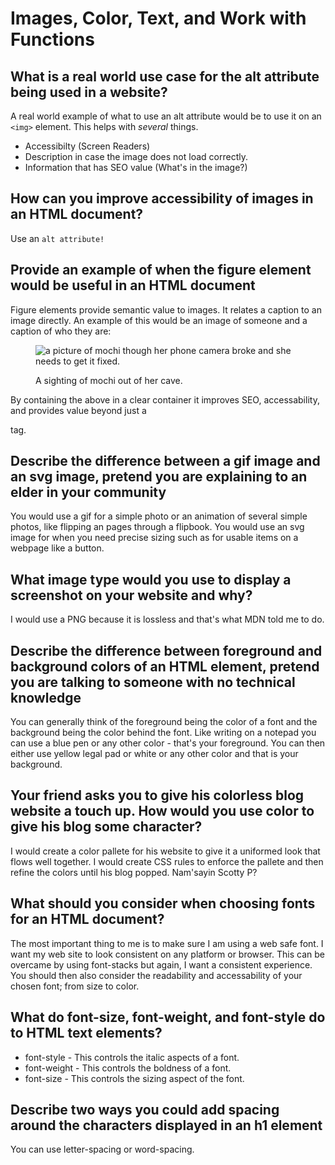 # Images, Color, Text, and Work with Functions

## What is a real world use case for the alt attribute being used in a website?

A real world example of what to use an alt attribute would be to use it on an `<img>` element.  This helps with *several* things.

- Accessibilty (Screen Readers)
- Description in case the image does not load correctly.
- Information that has SEO value (What's in the image?)

## How can you improve accessibility of images in an HTML document?

Use an `alt attribute!`

## Provide an example of when the figure element would be useful in an HTML document

Figure elements provide semantic value to images. It relates a caption to an image directly. An example of this would be an image of someone and a caption of who they are:

<figure>

<img src="mochi-is-awesome.jpg" 
alt="a picture of mochi though her phone camera broke and she needs to get it fixed." />

<figcaption>A sighting of mochi out of her cave.</figcaption>

</figure>
By containing the above in a clear container it improves SEO, accessability, and provides value beyond just a <p> tag.

## Describe the difference between a gif image and an svg image, pretend you are explaining to an elder in your community

You would use a gif for a simple photo or an animation of several simple photos, like flipping an pages through a flipbook. You would use an svg image for when you need precise sizing such as for usable items on a webpage like a button.

## What image type would you use to display a screenshot on your website and why?

I would use a PNG because it is lossless and that's what MDN told me to do.

## Describe the difference between foreground and background colors of an HTML element, pretend you are talking to someone with no technical knowledge

You can generally think of the foreground being the color of a font and the background being the color behind the font. Like writing on a notepad you can use a blue pen or any other color - that's your foreground. You can then either use yellow legal pad or white or any other color and that is your background.

## Your friend asks you to give his colorless blog website a touch up. How would you use color to give his blog some character?

I would create a color pallete for his website to give it a uniformed look that flows well together. I would create CSS rules to enforce the pallete and then refine the colors until his blog popped. Nam'sayin Scotty P?

## What should you consider when choosing fonts for an HTML document?

The most important thing to me is to make sure I am using a web safe font. I want my web site to look consistent on any platform or browser. This can be overcame by using font-stacks but again, I want a consistent experience. You should then also consider the readability and accessability of your chosen font; from size to color.

## What do font-size, font-weight, and font-style do to HTML text elements?

- font-style - This controls the italic aspects of a font.
- font-weight - This controls the boldness of a font.
- font-size - This controls the sizing aspect of the font.

## Describe two ways you could add spacing around the characters displayed in an h1 element

You can use letter-spacing or word-spacing.
